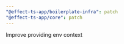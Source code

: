 ```yaml
---
"@effect-ts-app/boilerplate-infra": patch
"@effect-ts-app/core": patch
---
```


Improve providing env context
